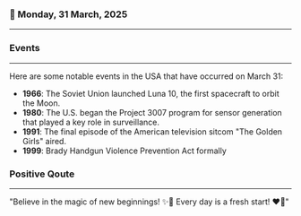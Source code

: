 ### 📅 Monday, 31 March, 2025
------
### Events
------
Here are some notable events in the USA that have occurred on March 31:

- **1966**: The Soviet Union launched Luna 10, the first spacecraft to orbit the Moon.
- **1980**: The U.S. began the Project 3007 program for sensor generation that played a key role in surveillance.
- **1991**: The final episode of the American television sitcom "The Golden Girls" aired.
- **1999**: Brady Handgun Violence Prevention Act formally
### Positive Qoute
------
"Believe in the magic of new beginnings! ✨🌈 Every day is a fresh start! ❤️🙌"
